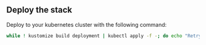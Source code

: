 ## Deploy the stack

Deploy to your kubernetes cluster with the following command:

```bash
while ! kustomize build deployment | kubectl apply -f -; do echo "Retrying to apply resources"; sleep 10; done
```